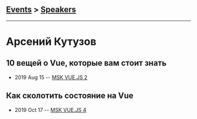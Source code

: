 ## [Events](../README.md) > [Speakers](../speakers.md)
---

# Арсений Кутузов

## 10 вещей о Vue, которые вам стоит знать
- 2019 Aug 15 -- [MSK VUE.JS 2](https://www.youtube.com/watch?v=nh6dH6OzmXE)    
## Как сколотить состояние на Vue
- 2019 Oct 17 -- [MSK VUE.JS 4](https://www.youtube.com/watch?v=kr_wOYfUojQ)    
